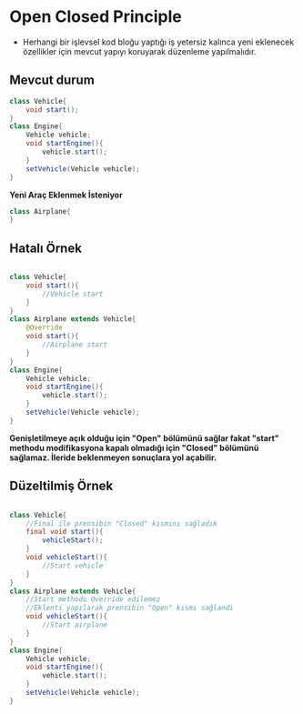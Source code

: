 # Open Closed Principle
* Herhangi bir işlevsel kod bloğu yaptığı iş yetersiz kalınca yeni eklenecek özellikler için mevcut yapıyı koruyarak düzenleme yapılmalıdır.

## Mevcut durum
```java
class Vehicle{
	void start();
}
class Engine{
	Vehicle vehicle;
	void startEngine(){
		vehicle.start();
	}
	setVehicle(Vehicle vehicle);
}
```
**Yeni Araç Eklenmek İsteniyor**
```java
class Airplane{
}
```
## Hatalı Örnek
```java

class Vehicle{
	void start(){
		//Vehicle start
	}
}
class Airplane extends Vehicle{
	@Override
	void start(){
		//Airplane start
	}
}
class Engine{
	Vehicle vehicle;
	void startEngine(){
		vehicle.start();
	}
	setVehicle(Vehicle vehicle);
}
```
**Genişletilmeye açık olduğu için "Open" bölümünü sağlar fakat "start" methodu modifikasyona kapalı olmadığı için "Closed" bölümünü sağlamaz. İleride beklenmeyen sonuçlara yol açabilir.**
## Düzeltilmiş Örnek
```java

class Vehicle{
	//Final ile prensibin "Closed" kısmını sağladık
	final void start(){
		vehicleStart();
	}
	void vehicleStart(){
		//Start vehicle
	}
}
class Airplane extends Vehicle{
	//Start methodu Override edilemez
	//Eklenti yapılarak prensibin "Open" kısmı sağlandı
	void vehicleStart(){
		//Start airplane
	}
}
class Engine{
	Vehicle vehicle;
	void startEngine(){
		vehicle.start();
	}
	setVehicle(Vehicle vehicle);
}
```
